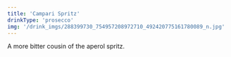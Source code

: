 ```yaml
---
title: 'Campari Spritz'
drinkType: 'prosecco'
img: '/drink_imgs/288399730_754957208972710_492420775161780089_n.jpg'
---
```

A more bitter cousin of the aperol spritz.

